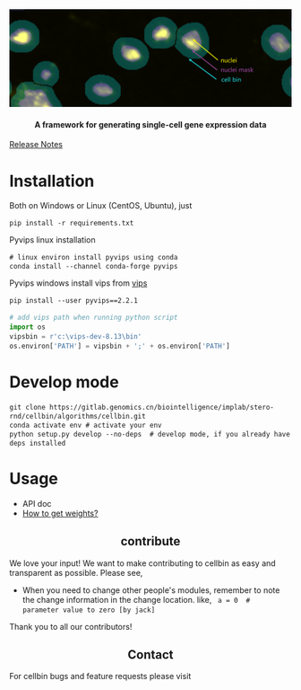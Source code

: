 <div align="center">
  <img src="docs/images/cellbin.png"><br/>
  <h4 align="center">
    A framework for generating single-cell gene expression data
  </h4>
</div>


[Release Notes](CHANGES.txt)

# Installation
Both on Windows or Linux (CentOS, Ubuntu), just
```shell
pip install -r requirements.txt
```

Pyvips linux installation
```shell
# linux environ install pyvips using conda
conda install --channel conda-forge pyvips
```

Pyvips windows install vips from [vips](https://github.com/libvips/libvips/releases)
```shell
pip install --user pyvips==2.2.1
```

```python
# add vips path when running python script
import os
vipsbin = r'c:\vips-dev-8.13\bin'
os.environ['PATH'] = vipsbin + ';' + os.environ['PATH']
```

# Develop mode
```shell
git clone https://gitlab.genomics.cn/biointelligence/implab/stero-rnd/cellbin/algorithms/cellbin.git
conda activate env # activate your env
python setup.py develop --no-deps  # develop mode, if you already have deps installed
```

# Usage
* API doc
* [How to get weights?](docs/weights.md)


## <div align="center">contribute</div>
We love your input! We want to make contributing to cellbin as easy and transparent as possible. Please see,
- When you need to change other people's modules, remember to note the change information in the change location. like,
``` a = 0  #  parameter value to zero [by jack]```

Thank you to all our contributors!


## <div align="center">Contact</div>

For cellbin bugs and feature requests please visit 
